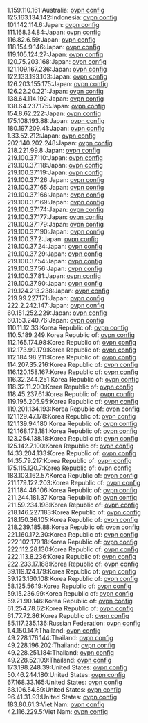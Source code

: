 1.159.110.161:Australia: [ovpn config](vpn/1_159_110_161.ovpn)  
125.163.134.142:Indonesia: [ovpn config](vpn/125_163_134_142.ovpn)  
101.142.114.6:Japan: [ovpn config](vpn/101_142_114_6.ovpn)  
111.168.34.84:Japan: [ovpn config](vpn/111_168_34_84.ovpn)  
116.82.6.59:Japan: [ovpn config](vpn/116_82_6_59.ovpn)  
118.154.9.146:Japan: [ovpn config](vpn/118_154_9_146.ovpn)  
119.105.124.27:Japan: [ovpn config](vpn/119_105_124_27.ovpn)  
120.75.203.168:Japan: [ovpn config](vpn/120_75_203_168.ovpn)  
121.109.167.236:Japan: [ovpn config](vpn/121_109_167_236.ovpn)  
122.133.193.103:Japan: [ovpn config](vpn/122_133_193_103.ovpn)  
126.203.155.175:Japan: [ovpn config](vpn/126_203_155_175.ovpn)  
126.22.20.221:Japan: [ovpn config](vpn/126_22_20_221.ovpn)  
138.64.114.192:Japan: [ovpn config](vpn/138_64_114_192.ovpn)  
138.64.237.175:Japan: [ovpn config](vpn/138_64_237_175.ovpn)  
154.8.62.222:Japan: [ovpn config](vpn/154_8_62_222.ovpn)  
175.108.193.88:Japan: [ovpn config](vpn/175_108_193_88.ovpn)  
180.197.209.41:Japan: [ovpn config](vpn/180_197_209_41.ovpn)  
1.33.52.212:Japan: [ovpn config](vpn/1_33_52_212.ovpn)  
202.140.202.248:Japan: [ovpn config](vpn/202_140_202_248.ovpn)  
218.221.99.8:Japan: [ovpn config](vpn/218_221_99_8.ovpn)  
219.100.37.110:Japan: [ovpn config](vpn/219_100_37_110.ovpn)  
219.100.37.118:Japan: [ovpn config](vpn/219_100_37_118.ovpn)  
219.100.37.119:Japan: [ovpn config](vpn/219_100_37_119.ovpn)  
219.100.37.126:Japan: [ovpn config](vpn/219_100_37_126.ovpn)  
219.100.37.165:Japan: [ovpn config](vpn/219_100_37_165.ovpn)  
219.100.37.166:Japan: [ovpn config](vpn/219_100_37_166.ovpn)  
219.100.37.169:Japan: [ovpn config](vpn/219_100_37_169.ovpn)  
219.100.37.174:Japan: [ovpn config](vpn/219_100_37_174.ovpn)  
219.100.37.177:Japan: [ovpn config](vpn/219_100_37_177.ovpn)  
219.100.37.179:Japan: [ovpn config](vpn/219_100_37_179.ovpn)  
219.100.37.190:Japan: [ovpn config](vpn/219_100_37_190.ovpn)  
219.100.37.2:Japan: [ovpn config](vpn/219_100_37_2.ovpn)  
219.100.37.24:Japan: [ovpn config](vpn/219_100_37_24.ovpn)  
219.100.37.29:Japan: [ovpn config](vpn/219_100_37_29.ovpn)  
219.100.37.54:Japan: [ovpn config](vpn/219_100_37_54.ovpn)  
219.100.37.56:Japan: [ovpn config](vpn/219_100_37_56.ovpn)  
219.100.37.81:Japan: [ovpn config](vpn/219_100_37_81.ovpn)  
219.100.37.90:Japan: [ovpn config](vpn/219_100_37_90.ovpn)  
219.124.213.238:Japan: [ovpn config](vpn/219_124_213_238.ovpn)  
219.99.227.171:Japan: [ovpn config](vpn/219_99_227_171.ovpn)  
222.2.242.147:Japan: [ovpn config](vpn/222_2_242_147.ovpn)  
60.151.252.229:Japan: [ovpn config](vpn/60_151_252_229.ovpn)  
60.153.240.76:Japan: [ovpn config](vpn/60_153_240_76.ovpn)  
110.11.12.33:Korea Republic of: [ovpn config](vpn/110_11_12_33.ovpn)  
110.5.189.249:Korea Republic of: [ovpn config](vpn/110_5_189_249.ovpn)  
112.165.174.98:Korea Republic of: [ovpn config](vpn/112_165_174_98.ovpn)  
112.173.99.179:Korea Republic of: [ovpn config](vpn/112_173_99_179.ovpn)  
112.184.98.211:Korea Republic of: [ovpn config](vpn/112_184_98_211.ovpn)  
114.207.35.216:Korea Republic of: [ovpn config](vpn/114_207_35_216.ovpn)  
116.120.158.167:Korea Republic of: [ovpn config](vpn/116_120_158_167.ovpn)  
116.32.244.251:Korea Republic of: [ovpn config](vpn/116_32_244_251.ovpn)  
118.32.11.200:Korea Republic of: [ovpn config](vpn/118_32_11_200.ovpn)  
118.45.237.61:Korea Republic of: [ovpn config](vpn/118_45_237_61.ovpn)  
119.195.205.95:Korea Republic of: [ovpn config](vpn/119_195_205_95.ovpn)  
119.201.134.193:Korea Republic of: [ovpn config](vpn/119_201_134_193.ovpn)  
121.129.47.178:Korea Republic of: [ovpn config](vpn/121_129_47_178.ovpn)  
121.139.94.180:Korea Republic of: [ovpn config](vpn/121_139_94_180.ovpn)  
121.168.173.181:Korea Republic of: [ovpn config](vpn/121_168_173_181.ovpn)  
123.254.138.18:Korea Republic of: [ovpn config](vpn/123_254_138_18.ovpn)  
125.142.7.100:Korea Republic of: [ovpn config](vpn/125_142_7_100.ovpn)  
14.33.204.133:Korea Republic of: [ovpn config](vpn/14_33_204_133.ovpn)  
14.35.79.217:Korea Republic of: [ovpn config](vpn/14_35_79_217.ovpn)  
175.115.120.7:Korea Republic of: [ovpn config](vpn/175_115_120_7.ovpn)  
183.103.162.57:Korea Republic of: [ovpn config](vpn/183_103_162_57.ovpn)  
211.179.122.203:Korea Republic of: [ovpn config](vpn/211_179_122_203.ovpn)  
211.184.46.106:Korea Republic of: [ovpn config](vpn/211_184_46_106.ovpn)  
211.244.181.37:Korea Republic of: [ovpn config](vpn/211_244_181_37.ovpn)  
211.59.234.198:Korea Republic of: [ovpn config](vpn/211_59_234_198.ovpn)  
218.146.227.183:Korea Republic of: [ovpn config](vpn/218_146_227_183.ovpn)  
218.150.36.105:Korea Republic of: [ovpn config](vpn/218_150_36_105.ovpn)  
218.239.185.88:Korea Republic of: [ovpn config](vpn/218_239_185_88.ovpn)  
221.160.172.30:Korea Republic of: [ovpn config](vpn/221_160_172_30.ovpn)  
222.102.179.18:Korea Republic of: [ovpn config](vpn/222_102_179_18.ovpn)  
222.112.28.130:Korea Republic of: [ovpn config](vpn/222_112_28_130.ovpn)  
222.113.8.236:Korea Republic of: [ovpn config](vpn/222_113_8_236.ovpn)  
222.233.17.188:Korea Republic of: [ovpn config](vpn/222_233_17_188.ovpn)  
39.119.124.179:Korea Republic of: [ovpn config](vpn/39_119_124_179.ovpn)  
39.123.160.108:Korea Republic of: [ovpn config](vpn/39_123_160_108.ovpn)  
58.125.56.19:Korea Republic of: [ovpn config](vpn/58_125_56_19.ovpn)  
59.15.236.99:Korea Republic of: [ovpn config](vpn/59_15_236_99.ovpn)  
59.21.90.146:Korea Republic of: [ovpn config](vpn/59_21_90_146.ovpn)  
61.254.78.62:Korea Republic of: [ovpn config](vpn/61_254_78_62.ovpn)  
61.77.72.86:Korea Republic of: [ovpn config](vpn/61_77_72_86.ovpn)  
85.117.235.136:Russian Federation: [ovpn config](vpn/85_117_235_136.ovpn)  
1.4.150.147:Thailand: [ovpn config](vpn/1_4_150_147.ovpn)  
49.228.176.144:Thailand: [ovpn config](vpn/49_228_176_144.ovpn)  
49.228.196.202:Thailand: [ovpn config](vpn/49_228_196_202.ovpn)  
49.228.251.184:Thailand: [ovpn config](vpn/49_228_251_184.ovpn)  
49.228.52.109:Thailand: [ovpn config](vpn/49_228_52_109.ovpn)  
173.198.248.39:United States: [ovpn config](vpn/173_198_248_39.ovpn)  
50.46.244.180:United States: [ovpn config](vpn/50_46_244_180.ovpn)  
67.168.33.165:United States: [ovpn config](vpn/67_168_33_165.ovpn)  
68.106.54.89:United States: [ovpn config](vpn/68_106_54_89.ovpn)  
96.41.31.93:United States: [ovpn config](vpn/96_41_31_93.ovpn)  
183.80.61.3:Viet Nam: [ovpn config](vpn/183_80_61_3.ovpn)  
42.116.229.5:Viet Nam: [ovpn config](vpn/42_116_229_5.ovpn)  

